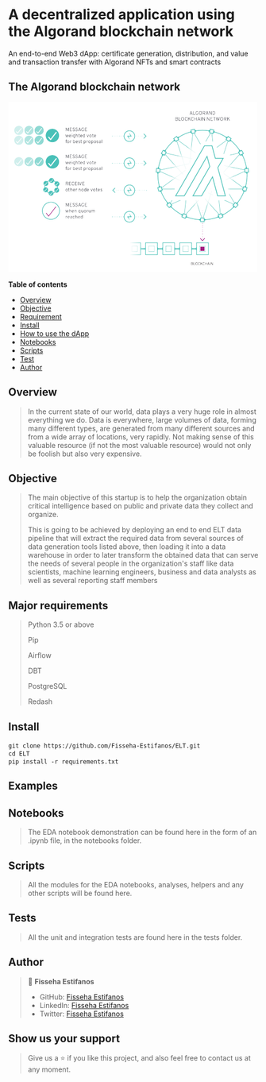 # A decentralized application using the Algorand blockchain network
An end-to-end Web3 dApp: certificate generation, distribution, and value and transaction transfer with Algorand NFTs and smart contracts


## The Algorand blockchain network 
![](images/image.png)

**Table of contents**

- [Overview](#overview)
- [Objective](#objective)
- [Requirement](#requirement)
- [Install](#install)
- [How to use the dApp](#examples)
- [Notebooks](#notebooks)
- [Scripts](#scripts)
- [Test](#test)
- [Author](#author)


## Overview
> In the current state of our world, data plays a very huge role in almost everything we do. Data is everywhere, large volumes of data, forming many different types, are generated from many different sources and from a wide array of locations, very rapidly. Not making sense of this valuable resource (if not the most valuable resource) would not only be foolish but also very expensive.


## Objective
> The main objective of this startup is to help the organization obtain critical intelligence based on public and private data they collect and organize. 
>
> This is going to be achieved by deploying an end to end ELT data pipeline that will extract the required data from several sources of data generation tools listed above, then loading it into a data warehouse in order to later transform the obtained data that can serve the needs of several people in the organization's staff like data scientists, machine learning engineers, business and data analysts as well as several reporting staff members


## Major requirements
> Python 3.5 or above
> 
> Pip
> 
> Airflow
> 
> DBT 
> 
> PostgreSQL
> 
> Redash


## Install

```
git clone https://github.com/Fisseha-Estifanos/ELT.git
cd ELT
pip install -r requirements.txt
```


## Examples
>
>
>


## Notebooks
> The EDA notebook demonstration can be found here in the form of an .ipynb file, in the notebooks folder.


## Scripts
> All the modules for the EDA notebooks, analyses, helpers and any other scripts will be found here.


## Tests
> All the unit and integration tests are found here in the tests folder.


## Author
> 👤 **Fisseha Estifanos**
>
> - GitHub: [Fisseha Estifanos](https://github.com/fisseha-estifanos)
> - LinkedIn: [Fisseha Estifanos](https://www.linkedin.com/in/fisseha-estifanos-109ba6199/)
> - Twitter: [Fisseha Estifanos](https://twitter.com/f0x__tr0t)


## Show us your support
> Give us a ⭐ if you like this project, and also feel free to contact us at any moment.
